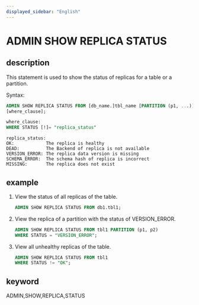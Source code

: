 ```yaml
---
displayed_sidebar: "English"
---
```


# ADMIN SHOW REPLICA STATUS

## description

This statement is used to show the status of replicas for a table or a partition.

Syntax:

```sql
ADMIN SHOW REPLICA STATUS FROM [db_name.]tbl_name [PARTITION (p1, ...)]
[where_clause];
```

```sql
where_clause:
WHERE STATUS [!]= "replica_status"
```

```plain text
replica_status:
OK:            The replica is healthy
DEAD:          The Backend of replica is not available
VERSION_ERROR: The replica data version is missing
SCHEMA_ERROR:  The schema hash of replica is incorrect
MISSING:       The replica does not exist
```

## example

1. View the status of all replicas of the table.

    ```sql
    ADMIN SHOW REPLICA STATUS FROM db1.tbl1;
    ```

2. View the replica of a partition with the status of VERSION_ERROR.

    ```sql
    ADMIN SHOW REPLICA STATUS FROM tbl1 PARTITION (p1, p2)
    WHERE STATUS = "VERSION_ERROR";
    ```

3. View all unhealthy replicas of the table.

    ```sql
    ADMIN SHOW REPLICA STATUS FROM tbl1
    WHERE STATUS != "OK";
    ```

## keyword

ADMIN,SHOW,REPLICA,STATUS
